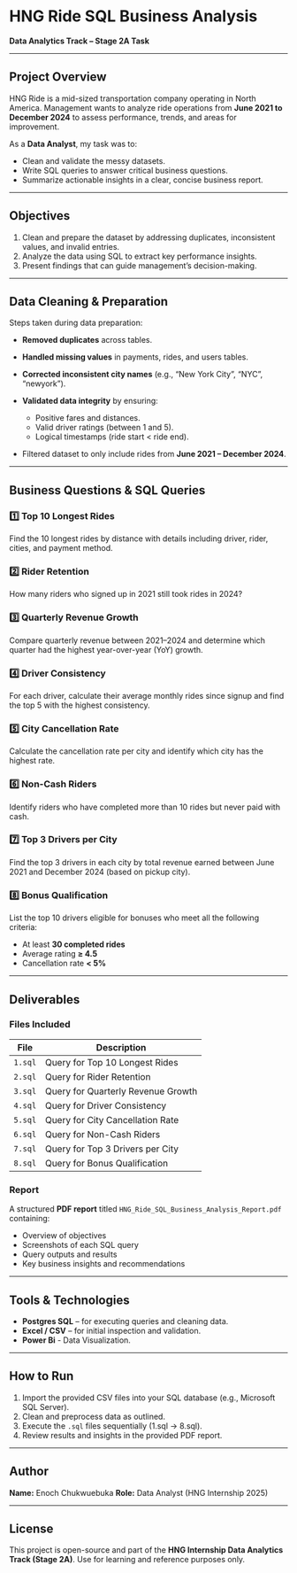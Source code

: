 
#  HNG Ride SQL Business Analysis

**Data Analytics Track – Stage 2A Task**

---

##  Project Overview

HNG Ride is a mid-sized transportation company operating in North America. Management wants to analyze ride operations from **June 2021 to December 2024** to assess performance, trends, and areas for improvement.

As a **Data Analyst**, my task was to:

* Clean and validate the messy datasets.
* Write SQL queries to answer critical business questions.
* Summarize actionable insights in a clear, concise business report.

---

##  Objectives

1. Clean and prepare the dataset by addressing duplicates, inconsistent values, and invalid entries.
2. Analyze the data using SQL to extract key performance insights.
3. Present findings that can guide management’s decision-making.

---

##  Data Cleaning & Preparation

Steps taken during data preparation:

* **Removed duplicates** across tables.
* **Handled missing values** in payments, rides, and users tables.
* **Corrected inconsistent city names** (e.g., “New York City”, “NYC”, “newyork”).
* **Validated data integrity** by ensuring:

  * Positive fares and distances.
  * Valid driver ratings (between 1 and 5).
  * Logical timestamps (ride start < ride end).
* Filtered dataset to only include rides from **June 2021 – December 2024**.

---

##  Business Questions & SQL Queries

### 1️⃣ Top 10 Longest Rides

Find the 10 longest rides by distance with details including driver, rider, cities, and payment method.

### 2️⃣ Rider Retention

How many riders who signed up in 2021 still took rides in 2024?

### 3️⃣ Quarterly Revenue Growth

Compare quarterly revenue between 2021–2024 and determine which quarter had the highest year-over-year (YoY) growth.

### 4️⃣ Driver Consistency

For each driver, calculate their average monthly rides since signup and find the top 5 with the highest consistency.

### 5️⃣ City Cancellation Rate

Calculate the cancellation rate per city and identify which city has the highest rate.

### 6️⃣ Non-Cash Riders

Identify riders who have completed more than 10 rides but never paid with cash.

### 7️⃣ Top 3 Drivers per City

Find the top 3 drivers in each city by total revenue earned between June 2021 and December 2024 (based on pickup city).

### 8️⃣ Bonus Qualification

List the top 10 drivers eligible for bonuses who meet all the following criteria:

* At least **30 completed rides**
* Average rating **≥ 4.5**
* Cancellation rate **< 5%**

---

##  Deliverables

###  Files Included

| File    | Description                        |
| ------- | ---------------------------------- |
| `1.sql` | Query for Top 10 Longest Rides     |
| `2.sql` | Query for Rider Retention          |
| `3.sql` | Query for Quarterly Revenue Growth |
| `4.sql` | Query for Driver Consistency       |
| `5.sql` | Query for City Cancellation Rate   |
| `6.sql` | Query for Non-Cash Riders          |
| `7.sql` | Query for Top 3 Drivers per City   |
| `8.sql` | Query for Bonus Qualification      |

###  Report

A structured **PDF report** titled `HNG_Ride_SQL_Business_Analysis_Report.pdf` containing:

* Overview of objectives
* Screenshots of each SQL query
* Query outputs and results
* Key business insights and recommendations

---

##  Tools & Technologies

* **Postgres SQL** – for executing queries and cleaning data.
* **Excel / CSV** – for initial inspection and validation.
* **Power Bi** - Data Visualization.

---

##  How to Run

1. Import the provided CSV files into your SQL database (e.g., Microsoft SQL Server).
2. Clean and preprocess data as outlined.
3. Execute the `.sql` files sequentially (1.sql → 8.sql).
4. Review results and insights in the provided PDF report.

---

##  Author

**Name:** Enoch Chukwuebuka
**Role:** Data Analyst (HNG Internship 2025)

---

##  License

This project is open-source and part of the **HNG Internship Data Analytics Track (Stage 2A)**.
Use for learning and reference purposes only.
